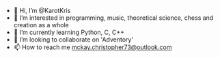 - 👋 Hi, I’m @KarotKris
- 👀 I’m interested in programming, music, theoretical science, chess and creation as a whole
- 🌱 I’m currently learning Python, C, C++
- 💞️ I’m looking to collaborate on 'Adventory'
- 📫 How to reach me mckay.christopher73@outlook.com

<!---
KarotKris/KarotKris is a ✨ special ✨ repository because its `README.md` (this file) appears on your GitHub profile.
You can click the Preview link to take a look at your changes.
--->
